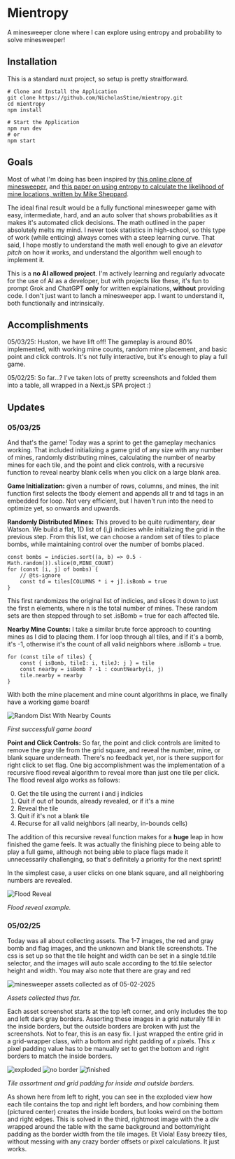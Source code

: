 # Mientropy
A minesweeper clone where I can explore using entropy and probability to solve minesweeper!


## Installation
This is a standard nuxt project, so setup is pretty straitforward.
```
# Clone and Install the Application
git clone https://github.com/NicholasStine/mientropy.git
cd mientropy
npm install

# Start the Application
npm run dev
# or
npm start
```


## Goals
Most of what I'm doing has been inspired by [this online clone of minesweeper](https://minesweeper.online/), and [this paper on using entropy to calculate the likelihood of mine locations, written by Mike Sheppard](https://minesweepergame.com/math/a-simple-minesweeper-algorithm-2023.pdf). 

The ideal final result would be a fully functional minesweeper game with easy, intermediate, hard, and an auto solver that shows probabilities as it makes it's automated click decisions. The math outlined in the paper absolutely melts my mind. I never took statistics in high-school, so this type of work (while enticing) always comes with a steep learning curve. That said, I hope mostly to understand the math well enough to give an *elevator pitch* on how it works, and understand the algorithm well enough to implement it.

This is a **no AI allowed project**. I'm actively learning and regularly advocate for the use of AI as a developer, but with projects like these, it's fun to prompt Grok and ChatGPT **only** for written explainations, **without** providing code. I don't just want to lanch a minesweeper app. I want to understand it, both functionally and intrinsically. 

## Accomplishments
05/03/25: Huston, we have lift off! The gameplay is around 80% implemented, with working mine counts, random mine placement, and basic point and click controls. It's not fully interactive, but it's enough to play a full game.

05/02/25: So far...? I've taken lots of pretty screenshots and folded them into a table, all wrapped in a Next.js SPA project :)


## Updates

### 05/03/25
And that's the game! Today was a sprint to get the gameplay mechanics working. That included initializing a game grid of any size with any number of mines, randomly distributing mines, calculating the number of nearby mines for each tile, and the point and click controls, with a recursive function to reveal nearby blank cells when you click on a large blank area.

**Game Initialization:** given a number of rows, columns, and mines, the init function first selects the tbody element and appends all tr and td tags in an embedded for loop. Not very efficient, but I haven't run into the need to optimize yet, so onwards and upwards. 

**Randomly Distributed Mines:** This proved to be quite rudimentary, dear Watson. We build a flat, 1D list of (i,j) indicies while initializing the grid in the previous step. From this list, we can choose a random set of tiles to place bombs, while maintaining control over the number of bombs placed.
```
const bombs = indicies.sort((a, b) => 0.5 - Math.random()).slice(0,MINE_COUNT)
for (const [i, j] of bombs) {
    // @ts-ignore
    const td = tiles[COLUMNS * i + j].isBomb = true
}
```
This first randomizes the original list of indicies, and slices it down to just the first n elements, where n is the total number of mines. These random sets are then stepped through to set .isBomb = true for each affected tile.

**Nearby Mine Counts:** I take a similar brute force approach to counting mines as I did to placing them. I for loop through all tiles, and if it's a bomb, it's -1, otherwise it's the count of all valid neighbors where .isBomb = true.
```
for (const tile of tiles) {
    const { isBomb, tileI: i, tileJ: j } = tile
    const nearby = isBomb ? -1 : countNearby(i, j)
    tile.nearby = nearby
}
```

With both the mine placement and mine count algorithms in place, we finally have a working game board!

![Random Dist With Nearby Counts](/public/random-dist-with-nearby-counts.png)

*First successfull game board*

**Point and Click Controls:** So far, the point and click controls are limited to remove the gray tile from the grid square, and reveal the number, mine, or blank square underneath. There's no feedback yet, nor is there support for right click to set flag. One big accomplishment was the implementation of a recursive flood reveal algorithm to reveal more than just one tile per click. The flood reveal algo works as follows:

0. Get the tile using the current i and j indicies
1. Quit if out of bounds, already revealed, or if it's a mine
2. Reveal the tile
3. Quit if it's not a blank tile
4. Recurse for all valid neighbors (all nearby, in-bounds cells)

The addition of this recursive reveal function makes for a **huge** leap in how finished the game feels. It was actually the finishing piece to being able to play a full game, although not being able to place flags made it unnecessarily challenging, so that's definitely a priority for the next sprint!

In the simplest case, a user clicks on one blank square, and all neighboring numbers are revealed.

![Flood Reveal](/public/flood-reveal.png)

*Flood reveal example.*

### 05/02/25

Today was all about collecting assets. The 1-7 images, the red and gray bomb and flag images, and the unknown and blank tile screenshots. The css is set up so that the tile height and width can be set in a single td.tile selector, and the images will auto scale according to the td.tile selector height and width. You may also note that there are gray and red 

![minesweeper assets collected as of 05-02-2025](/public/asset-test-grid.png)

*Assets collected thus far.*

Each asset screenshot starts at the top left corner, and only includes the top and left dark gray borders. Assorting these images in a grid naturally fill in the inside borders, but the outside borders are broken with just the screenshots. Not to fear, this is an easy fix. I just wrapped the entire grid in a grid-wrapper class, with a bottom and right padding of _x_ pixels. This _x_ pixel padding value has to be manually set to get the bottom and right borders to match the inside borders.

![exploded](/public/123-exploded.png) ![no border](/public/123-no-border.png) ![finished](/public/123-finished.png)

*Tile assortment and grid padding for inside and outside borders.*

As shown here from left to right, you can see in the exploded view how each tile contains the top and right left borders, and how combining them (pictured center) creates the inside borders, but looks weird on the bottom and right edges. This is solved in the third, rightmost image with the a div wrapped around the table with the same background and bottom/right padding as the border width from the tile images. Et Viola! Easy breezy tiles, without messing with any crazy border offsets or pixel calculations. It just works.